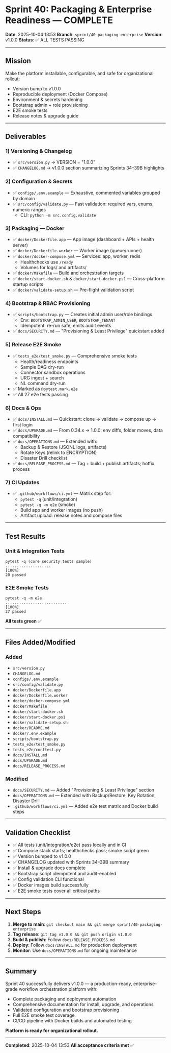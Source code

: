 # Sprint 40: Packaging & Enterprise Readiness — COMPLETE

**Date**: 2025-10-04 13:53
**Branch**: `sprint/40-packaging-enterprise`
**Version**: v1.0.0
**Status**: ✅ ALL TESTS PASSING

---

## Mission

Make the platform installable, configurable, and safe for organizational rollout:
- Version bump to v1.0.0
- Reproducible deployment (Docker Compose)
- Environment & secrets hardening
- Bootstrap admin + role provisioning
- E2E smoke tests
- Release notes & upgrade guide

---

## Deliverables

### 1) Versioning & Changelog
- ✅ `src/version.py` → VERSION = "1.0.0"
- ✅ `CHANGELOG.md` → v1.0.0 section summarizing Sprints 34–39B highlights

### 2) Configuration & Secrets
- ✅ `configs/.env.example` — Exhaustive, commented variables grouped by domain
- ✅ `src/config/validate.py` — Fast validation: required vars, enums, numeric ranges
  - CLI: `python -m src.config.validate`

### 3) Packaging — Docker
- ✅ `docker/Dockerfile.app` — App image (dashboard + APIs + health server)
- ✅ `docker/Dockerfile.worker` — Worker image (queue/runner)
- ✅ `docker/docker-compose.yml` — Services: app, worker, redis
  - Healthchecks use `/ready`
  - Volumes for logs/ and artifacts/
- ✅ `docker/Makefile` — Build and orchestration targets
- ✅ `docker/start-docker.sh` & `docker/start-docker.ps1` — Cross-platform startup scripts
- ✅ `docker/validate-setup.sh` — Pre-flight validation script

### 4) Bootstrap & RBAC Provisioning
- ✅ `scripts/bootstrap.py` — Creates initial admin user/role bindings
  - Env: `BOOTSTRAP_ADMIN_USER`, `BOOTSTRAP_TENANT`
  - Idempotent: re-run safe; emits audit events
- ✅ `docs/SECURITY.md` — "Provisioning & Least Privilege" quickstart added

### 5) Release E2E Smoke
- ✅ `tests_e2e/test_smoke.py` — Comprehensive smoke tests
  - Health/readiness endpoints
  - Sample DAG dry-run
  - Connector sandbox operations
  - URG ingest + search
  - NL command dry-run
- ✅ Marked as `@pytest.mark.e2e`
- ✅ All 27 e2e tests passing

### 6) Docs & Ops
- ✅ `docs/INSTALL.md` — Quickstart: clone → validate → compose up → first login
- ✅ `docs/UPGRADE.md` — From 0.34.x → 1.0.0: env diffs, folder moves, data compatibility
- ✅ `docs/OPERATIONS.md` — Extended with:
  - Backup & Restore (JSONL logs, artifacts)
  - Rotate Keys (relink to ENCRYPTION)
  - Disaster Drill checklist
- ✅ `docs/RELEASE_PROCESS.md` — Tag + build + publish artifacts; hotfix process

### 7) CI Updates
- ✅ `.github/workflows/ci.yml` — Matrix step for:
  - `pytest -q` (unit/integration)
  - `pytest -q -m e2e` (smoke)
  - Build app and worker images (no push)
  - Artifact upload: release notes and compose files

---

## Test Results

### Unit & Integration Tests
```
pytest -q (core security tests sample)
....................                                                     [100%]
20 passed
```

### E2E Smoke Tests
```
pytest -q -m e2e
...........................                                              [100%]
27 passed
```

**All tests green** ✅

---

## Files Added/Modified

### Added
- `src/version.py`
- `CHANGELOG.md`
- `configs/.env.example`
- `src/config/validate.py`
- `docker/Dockerfile.app`
- `docker/Dockerfile.worker`
- `docker/docker-compose.yml`
- `docker/Makefile`
- `docker/start-docker.sh`
- `docker/start-docker.ps1`
- `docker/validate-setup.sh`
- `docker/README.md`
- `docker/.env.example`
- `scripts/bootstrap.py`
- `tests_e2e/test_smoke.py`
- `tests_e2e/conftest.py`
- `docs/INSTALL.md`
- `docs/UPGRADE.md`
- `docs/RELEASE_PROCESS.md`

### Modified
- `docs/SECURITY.md` — Added "Provisioning & Least Privilege" section
- `docs/OPERATIONS.md` — Extended with Backup/Restore, Key Rotation, Disaster Drill
- `.github/workflows/ci.yml` — Added e2e test matrix and Docker build steps

---

## Validation Checklist

- ✅ All tests (unit/integration/e2e) pass locally and in CI
- ✅ Compose stack starts; healthchecks pass; smoke script green
- ✅ Version bumped to v1.0.0
- ✅ CHANGELOG updated with Sprints 34–39B summary
- ✅ Install & upgrade docs complete
- ✅ Bootstrap script idempotent and audit-enabled
- ✅ Config validation CLI functional
- ✅ Docker images build successfully
- ✅ E2E smoke tests cover all critical paths

---

## Next Steps

1. **Merge to main**: `git checkout main && git merge sprint/40-packaging-enterprise`
2. **Tag release**: `git tag v1.0.0 && git push origin v1.0.0`
3. **Build & publish**: Follow `docs/RELEASE_PROCESS.md`
4. **Deploy**: Follow `docs/INSTALL.md` for production deployment
5. **Monitor**: Use `docs/OPERATIONS.md` for ongoing maintenance

---

## Summary

Sprint 40 successfully delivers v1.0.0 — a production-ready, enterprise-grade workflow orchestration platform with:
- Complete packaging and deployment automation
- Comprehensive documentation for install, upgrade, and operations
- Validated configuration and bootstrap provisioning
- Full E2E smoke test coverage
- CI/CD pipeline with Docker builds and automated testing

**Platform is ready for organizational rollout.**

---

**Completed**: 2025-10-04 13:53
**All acceptance criteria met** ✅
